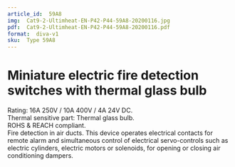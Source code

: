 ```yaml
---
article_id:  59A8
img:  Cat9-2-Ultimheat-EN-P42-P44-59A8-20200116.jpg
pdf:  Cat9-2-Ultimheat-EN-P42-P44-59A8-20200116.pdf
format:  diva-v1
sku:  Type 59A8
---
```


# Miniature electric fire detection switches with thermal glass bulb

Rating: 16A 250V / 10A 400V / 4A 24V DC.  
Thermal sensitive part: Thermal glass bulb.   
ROHS & REACH compliant.   
Fire detection in air ducts. This device operates electrical contacts 
for remote alarm and simultaneous control of electrical servo-controls such as 
electric cylinders, electric motors or solenoids, for opening or closing air conditioning dampers.  
 
